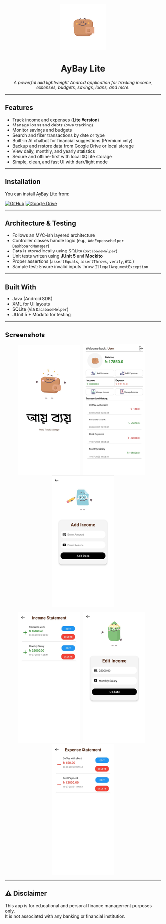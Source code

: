 <p align="center">
  <img src="./ExternalResources/aybay-animation.gif"/>
</p>

<h1 align="center">AyBay Lite</h1>

<p align="center"><i>
A powerful and lightweight Android application for tracking income, expenses, budgets, savings, loans, and more.
</i></p>

---

## Features

- Track income and expenses (**Lite Version**)
- Manage loans and debts (owe tracking)
- Monitor savings and budgets
- Search and filter transactions by date or type
- Built-in AI chatbot for financial suggestions (Premium only)
- Backup and restore data from Google Drive or local storage
- View daily, monthly, and yearly statistics
- Secure and offline-first with local SQLite storage
- Simple, clean, and fast UI with dark/light mode

---

## Installation

You can install AyBay Lite from:

[![GitHub](https://img.shields.io/badge/GitHub-Install-informational?logo=github)](https://github.com/amisadman/aybay-lite/releases/tag/v1.0.0)
[![Google Drive](https://img.shields.io/badge/Google%20Drive-Download-green?logo=google-drive)](https://drive.google.com/file/d/1KUU8vM8rXXOHGKe-sdrNVdNx81QNTk0b/view?usp=sharing)

---

## Architecture & Testing

- Follows an MVC-ish layered architecture
- Controller classes handle logic (e.g., `AddExpenseHelper`, `DashboardManager`)
- Data is stored locally using SQLite (`DatabaseHelper`)
- Unit tests written using **JUnit 5** and **Mockito**
- Proper assertions (`assertEquals`, `assertThrows`, `verify`, etc.)
- Sample test: Ensure invalid inputs throw `IllegalArgumentException`

---

## Built With

- Java (Android SDK)
- XML for UI layouts
- SQLite (via `DatabaseHelper`)
- JUnit 5 + Mockito for testing

---

## Screenshots

<p align="center">
  <img src="ExternalResources/Screenshot_20250804_015223_AybayLite.jpg" width="200"/> &nbsp;
  <img src="ExternalResources/Screenshot_20250804_015618_AybayLite.jpg" width="200"/> &nbsp;
  <img src="ExternalResources/Screenshot_20250804_015619_AybayLite.jpg" width="200"/>
</p>

<p align="center">
  <img src="ExternalResources/Screenshot_20250804_015705_AybayLite.jpg" width="200"/> &nbsp;
  <img src="ExternalResources/Screenshot_20250804_015711_AybayLite.jpg" width="200"/> &nbsp;
  <img src="ExternalResources/Screenshot_20250804_015730_AybayLite.jpg" width="200"/>
</p>


---

## ⚠️ Disclaimer

This app is for educational and personal finance management purposes only.  
It is not associated with any banking or financial institution.
